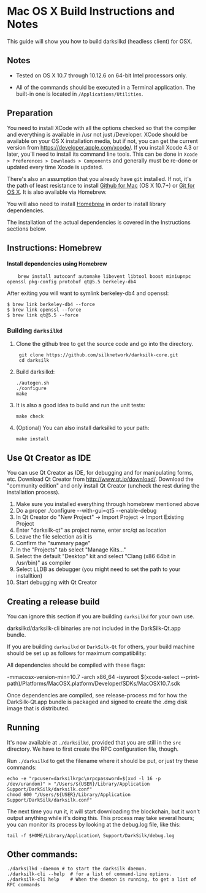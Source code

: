 Mac OS X Build Instructions and Notes
====================================
This guide will show you how to build darksilkd (headless client) for OSX.

Notes
-----

* Tested on OS X 10.7 through 10.12.6 on 64-bit Intel processors only.

* All of the commands should be executed in a Terminal application. The
built-in one is located in `/Applications/Utilities`.

Preparation
-----------

You need to install XCode with all the options checked so that the compiler
and everything is available in /usr not just /Developer. XCode should be
available on your OS X installation media, but if not, you can get the
current version from https://developer.apple.com/xcode/. If you install
Xcode 4.3 or later, you'll need to install its command line tools. This can
be done in `Xcode > Preferences > Downloads > Components` and generally must
be re-done or updated every time Xcode is updated.

There's also an assumption that you already have `git` installed. If
not, it's the path of least resistance to install [Github for Mac](https://mac.github.com/)
(OS X 10.7+) or
[Git for OS X](https://code.google.com/p/git-osx-installer/). It is also
available via Homebrew.

You will also need to install [Homebrew](http://brew.sh) in order to install library
dependencies.

The installation of the actual dependencies is covered in the Instructions
sections below.

Instructions: Homebrew
----------------------

#### Install dependencies using Homebrew

        brew install autoconf automake libevent libtool boost miniupnpc openssl pkg-config protobuf qt@5.5 berkeley-db4

After exiting you will want to symlink berkeley-db4 and openssl:

    $ brew link berkeley-db4 --force
    $ brew link openssl --force
    $ brew link qt@5.5 --force
    


### Building `darksilkd`

1. Clone the github tree to get the source code and go into the directory.

        git clone https://github.com/silknetwork/darksilk-core.git
        cd darksilk

2.  Build darksilkd:

        ./autogen.sh
        ./configure
        make

3.  It is also a good idea to build and run the unit tests:

        make check

4.  (Optional) You can also install darksilkd to your path:

        make install

Use Qt Creator as IDE
------------------------
You can use Qt Creator as IDE, for debugging and for manipulating forms, etc.
Download Qt Creator from http://www.qt.io/download/. Download the "community edition" and only install Qt Creator (uncheck the rest during the installation process).

1. Make sure you installed everything through homebrew mentioned above 
2. Do a proper ./configure --with-gui=qt5 --enable-debug
3. In Qt Creator do "New Project" -> Import Project -> Import Existing Project
4. Enter "darksilk-qt" as project name, enter src/qt as location
5. Leave the file selection as it is
6. Confirm the "summary page"
7. In the "Projects" tab select "Manage Kits..."
8. Select the default "Desktop" kit and select "Clang (x86 64bit in /usr/bin)" as compiler
9. Select LLDB as debugger (you might need to set the path to your installtion)
10. Start debugging with Qt Creator

Creating a release build
------------------------
You can ignore this section if you are building `darksilkd` for your own use.

darksilkd/darksilk-cli binaries are not included in the DarkSilk-Qt.app bundle.

If you are building `darksilkd` or `DarkSilk-Qt` for others, your build machine should be set up
as follows for maximum compatibility:

All dependencies should be compiled with these flags:

 -mmacosx-version-min=10.7
 -arch x86_64
 -isysroot $(xcode-select --print-path)/Platforms/MacOSX.platform/Developer/SDKs/MacOSX10.7.sdk

Once dependencies are compiled, see release-process.md for how the DarkSilk-Qt.app
bundle is packaged and signed to create the .dmg disk image that is distributed.

Running
-------

It's now available at `./darksilkd`, provided that you are still in the `src`
directory. We have to first create the RPC configuration file, though.

Run `./darksilkd` to get the filename where it should be put, or just try these
commands:

    echo -e "rpcuser=darksilkrpc\nrpcpassword=$(xxd -l 16 -p /dev/urandom)" > "/Users/${USER}/Library/Application Support/DarkSilk/darksilk.conf"
    chmod 600 "/Users/${USER}/Library/Application Support/DarkSilk/darksilk.conf"

The next time you run it, it will start downloading the blockchain, but it won't
output anything while it's doing this. This process may take several hours;
you can monitor its process by looking at the debug.log file, like this:

    tail -f $HOME/Library/Application\ Support/DarkSilk/debug.log

Other commands:
-------

    ./darksilkd -daemon # to start the darksilk daemon.
    ./darksilk-cli --help  # for a list of command-line options.
    ./darksilk-cli help    # When the daemon is running, to get a list of RPC commands
